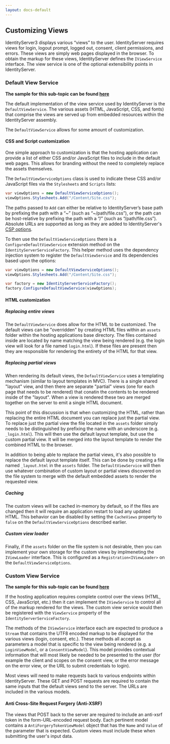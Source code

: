 ```yaml
---
layout: docs-default
---
```


## Customizing Views

IdentityServer3 displays various “views” to the user. IdentityServer requires views for login, logout prompt, logged out, consent, client permissions, and errors. These views are simply web pages displayed in the browser. To obtain the markup for these views, IdentityServer defines the `IViewService` interface. The view service is one of the optional extensibility points in IdentityServer.

### Default View Service

**The sample for this sub-topic can be found [here](https://github.com/IdentityServer/IdentityServer3.Samples/tree/master/source/DefaultViewService)**

The default implementation of the view service used by IdentityServer is the `DefaultViewService`. The various assets (HTML, JavaScript, CSS, and fonts) that comprise the views are served up from embedded resources within the IdentityServer assembly.

The `DefaultViewService` allows for some amount of customization.

#### CSS and Script customization

One simple approach to customization is that the hosting application can provide a list of either CSS and/or JavaScript files to include in the default web pages. This allows for branding without the need to completely replace the assets themselves.

The `DefaultViewServiceOptions` class is used to indicate these CSS and/or JavaScript files via the `Stylesheets` and `Scripts` lists:

```csharp
var viewOptions = new DefaultViewServiceOptions();
viewOptions.Stylesheets.Add("/Content/Site.css");
```
The paths passed to `Add` can either be relative to IdentityServer’s base path by prefixing the path with a “~” (such as “~/path/file.css”), or the path can be host-relative by prefixing the path with a “/” (such as “/path/file.css”). Absolute URLs are  supported as long as they are added to IdentityServer's [CSP options](csp.html).

To then use the `DefaultViewServiceOptions` there is a `ConfigureDefaultViewService` extension method on the  `IdentityServerServiceFactory`. This helper method uses the dependency injection system to register the `DefaultViewService` and its dependencies based upon the options:

```csharp
var viewOptions = new DefaultViewServiceOptions();
viewOptions.Stylesheets.Add("/Content/Site.css");

var factory = new IdentityServerServiceFactory();
factory.ConfigureDefaultViewService(viewOptions);
```

#### HTML customization

##### Replacing entire views

The `DefaultViewService` does allow for the HTML to be customized. The default views can be "overridden" by creating HTML files within an `assets` folder within the hosting applications base directory. The files contained inside are located by name matching the view being rendered (e.g. the login view will look for a file named `login.html`). If these files are present then they are responsible for rendering the entirety of the HTML for that view.

##### Replacing partial views

When rendering its default views, the `DefaultViewService` uses a templating mechanism (similar to layout templates in MVC). There is a single shared "layout" view, and then there are separate "partial" views (one for each page that needs to be rendered) that conatin the contents to be rendered inside of the "layout". When a view is rendered these two are merged together on the server to emit a single HTML document.

This point of this discussion is that when customizing the HTML, rather than replacing the entire HTML document you can replace just the partial view. To replace just the partial view the file located in the `assets` folder simply needs to be distinguished by prefixing the name with an underscore (e.g. `_login.html`). This will then use the default layout template, but use the custom partial view. It will be merged into the layout template to render the combined HTML to the browser.

In addition to being able to replace the partial views, it's also possible to replace the default layout template itself. This can be done by creating a file named `_layout.html` in the `assets` folder. The `DefaultViewService` will then use whatever combination of custom layout or partial views discovered on the file system to merge with the default embedded assets to render the requested view.

##### Caching

The custom views will be cached in-memory by default, so if the files are changed then it will require an application restart to load any updated HTML. This behavior can be disabled by setting the `CacheViews` property to `false` on the `DefaultViewServiceOptions` described earlier.

##### Custom view loader

Finally, if the `assets` folder on the file system is not desirable, then you can implement your own storage for the custom views by implmeneting the `IViewLoader` interface. This is configured as a `Registration<IViewLoader>` on the  `DefaultViewServiceOptions`.

### Custom View Service

**The sample for this sub-topic can be found [here](https://github.com/IdentityServer/IdentityServer3.Samples/tree/master/source/CustomViewService)**

If the hosting application requires complete control over the views (HTML, CSS, JavaScript, etc.) then it can implement the `IViewService` to control all of the markup rendered for the views.  The custom view service would then be registered with the `ViewService` property of the `IdentityServerServiceFactory`.

The methods of the `IViewService` interface each are expected to produce a `Stream` that contains the UTF8 encoded markup to be displayed for the various views (login, consent, etc.). These methods all accept as parameters a model that is specific to the view being rendered (e.g. a `LoginViewModel`, or a `ConsentViewModel`). This model provides contextual information that will most likely be needed to be presented to the user (for example the client and scopes on the consent view, or the error message on the error view, or the URL to submit credentials to login).

Most views will need to make requests back to various endpoints within IdentityServer. These GET and POST requests are required to contain the same inputs that the default views send to the server. The URLs are included in the various models.

#### Anti Cross-Site Request Forgery (Anti-XSRF)

The views that POST back to the server are required to include an anti-xsrf token in the form-URL-encoded request body. Each pertinent model contains a `AntiForgeryTokenViewModel` object that has the `Name` and `Value` of the parameter that is expected. Custom views must include these when submitting the user's input data.

